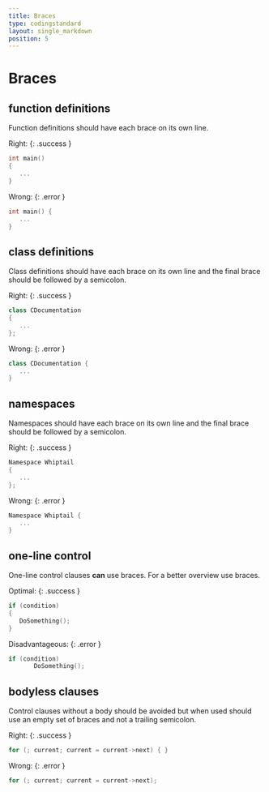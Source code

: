 ```yaml
---
title: Braces
type: codingstandard
layout: single_markdown
position: 5
---
```

# Braces

## function definitions

Function definitions should have each brace on its own line.

Right:
{: .success }

```cpp
int main()
{
   ...
}
```

Wrong:
{: .error }

```cpp
int main() {
   ...
}
```

## class definitions

Class definitions should have each brace on its own line and the final brace should be followed by a semicolon.

Right:
{: .success }

```cpp
class CDocumentation
{
   ...
};
```

Wrong:
{: .error }

```cpp
class CDocumentation {
   ...
}
```

## namespaces

Namespaces should have each brace on its own line and the final brace should be followed by a semicolon.

Right:
{: .success }

```cpp
Namespace Whiptail
{
   ...
};
```

Wrong:
{: .error }

```cpp
Namespace Whiptail {
   ...
}
```

## one-line control

One-line control clauses **can** use braces. For a better overview use braces.

Optimal:
{: .success }

```cpp
if (condition)
{
   DoSomething();
}
```

Disadvantageous:
{: .error }

```cpp
if (condition)
       DoSomething();
```

## bodyless clauses

Control clauses without a body should be avoided but when used should use an empty set of braces and not a trailing semicolon.

Right:
{: .success }

```cpp
for (; current; current = current->next) { }
```

Wrong:
{: .error }

```cpp
for (; current; current = current->next);
```
